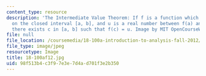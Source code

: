 ```yaml
---
content_type: resource
description: 'The Intermediate Value Theorem: If f is a function which is continuous
  on the closed interval [a, b], and u is a real number between f(a) and f(b), then
  there exists c in [a, b] such that f(c) = u. Image by MIT OpenCourseWare.'
file: null
file_location: /coursemedia/18-100a-introduction-to-analysis-fall-2012/98f513b4c3f97e3e7d4ad701f3e2b350_18-100af12.jpg
file_type: image/jpeg
resourcetype: Image
title: 18-100af12.jpg
uid: 98f513b4-c3f9-7e3e-7d4a-d701f3e2b350
---
```

